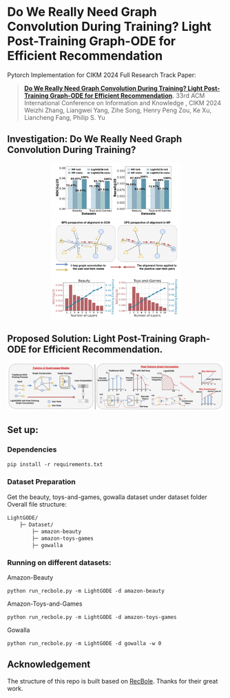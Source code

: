 # Do We Really Need Graph Convolution During Training? Light Post-Training Graph-ODE for Efficient Recommendation

Pytorch Implementation for CIKM 2024 Full Research Track Paper: 
> **[Do We Really Need Graph Convolution During Training? Light Post-Training Graph-ODE for Efficient Recommendation](https://github.com/DavidZWZ/LightGODE).**
> 33rd ACM International Conference on Information and Knowledge , CIKM 2024 <br>
> Weizhi Zhang, Liangwei Yang, Zihe Song, Henry Peng Zou, Ke Xu, Liancheng Fang, Philip S. Yu <br>

## Investigation: Do We Really Need Graph Convolution During Training?
<p align="center">
  <img src="Images/Prelim.png" alt="Investigation of Role of Graph Convolution" width="300">
  <img src="Images/BFS-DFS.png" alt="BFS (GCN) vs DFS (MF) perspective" width="300"/>
  <img src="Images/Trade-off.png" alt="The Embedding Discrepancy Issue" width="300"/>
</p>

## Proposed Solution: Light Post-Training Graph-ODE for Efficient Recommendation.
![Framework](Images/Framework.png)

## Set up:
### Dependencies
```
pip install -r requirements.txt
```

### Dataset Preparation
Get the beauty, toys-and-games, gowalla dataset under dataset folder
Overall file structure:
```
LightGODE/
    ├─ Dataset/
        ├─ amazon-beauty
        ├─ amazon-toys-games
        ├─ gowalla
```

### Running on different datasets:

Amazon-Beauty
```
python run_recbole.py -m LightGODE -d amazon-beauty
```

Amazon-Toys-and-Games
```
python run_recbole.py -m LightGODE -d amazon-toys-games
```

Gowalla
```
python run_recbole.py -m LightGODE -d gowalla -w 0
```

## Acknowledgement
The structure of this repo is built based on [RecBole](https://github.com/RUCAIBox/RecBole). Thanks for their great work.